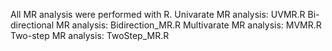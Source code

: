 All MR analysis were performed with R.
Univarate MR analysis: UVMR.R
Bi-directional MR analysis: Bidirection_MR.R
Multivarate MR analysis: MVMR.R
Two-step MR analysis: TwoStep_MR.R
